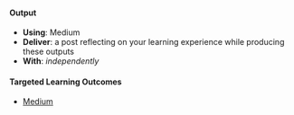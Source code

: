 #### Output
- **Using**: Medium
- **Deliver**: a post reflecting on your learning experience while producing these outputs
- **With**: *independently*

#### Targeted Learning Outcomes
- [Medium](https://medium.com/@henry.chukwu/from-bootcamp-to-checkpoint-849b651bc7bf#.n8zao9ugv)
